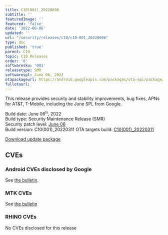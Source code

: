```yaml
---
title: C10(001)_20220606
subtitle: ''
featuredImage: ''
featured: 'false'
date: '2022-06-06'
updated: ''
url: "/security/releases/c10/c10-001_20220606"
type: doc
published: 'true'
parent: C10
topic: C10 Releases
order: '0'
softwaresku: '001'
releasetype: SMR
softwarespl: June 06, 2022
otapackageurl: https://android.googleapis.com/packages/ota-api/package/31ff02bb6abc014fa445dea1333d61264c487102.zip
fullotaurl:
---
```


This release provides security and stability improvements, bug fixes, APNs for AT&T, T-Mobile, including the June SPL from Google.

Build date: June 06<sup><small>th</small></sup>, 2022  
Build type: Security Maintenance Release (SMR)  
Security patch level: [June 06](https://source.android.com/security/bulletin/2022-06-01)  
Build version: C10(001)_20220311
OTA targets build: [C10(001)_20220311](/security/releases/c10/c10-001_20220311)

<i class="far fa-cloud-download-alt"></i> [Download update package](https://android.googleapis.com/packages/ota-api/package/31ff02bb6abc014fa445dea1333d61264c487102.zip)

## CVEs
### Android CVEs disclosed by Google

See [the bulletin](https://source.android.com/security/bulletin/2022-06-01).

### MTK CVEs

See [the bulletin](https://source.android.com/security/bulletin/2022-06-01#mediatek-components)

### RHINO CVEs
No CVEs disclosed for this release
